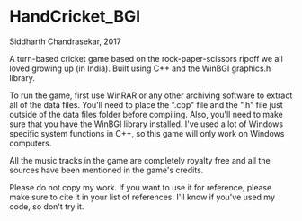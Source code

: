 # HandCricket_BGI
Siddharth Chandrasekar, 2017

A turn-based cricket game based on the rock-paper-scissors ripoff we all loved growing up (in India). Built using C++ and the WinBGI
graphics.h library.

To run the game, first use WinRAR or any other archiving software to extract all of the data files. You'll need to place the ".cpp" file and the ".h" file just outside of the data files folder before compiling. Also, you'll need to make sure that you have the WinBGI library installed. I've used a lot of Windows specific system functions in C++, so this game will only work on Windows computers.

All the music tracks in the game are completely royalty free and all the sources have been mentioned in the game's credits.

Please do not copy my work. If you want to use it for reference, please make sure to cite it in your list of references. I'll know if 
you've used my code, so don't try it.
